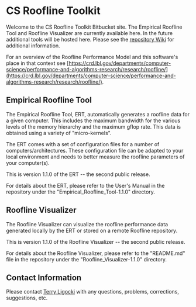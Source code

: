# CS Roofline Toolkit #

Welcome to the CS Roofline Toolkit Bitbucket site.  The Empirical Roofline Tool and Roofline Visualizer are currently available here.
In the future additional tools will be hosted here.  Please see the
[repository Wiki](https://bitbucket.org/berkeleylab/cs-roofline-toolkit/wiki/Home) for additional information.

For an overview of the Roofline Performance Model and this software's place in that context see
[https://crd.lbl.gov/departments/computer-science/performance-and-algorithms-research/research/roofline/](https://crd.lbl.gov/departments/computer-science/performance-and-algorithms-research/research/roofline/).

## Empirical Roofline Tool ##

The Empirical Roofline Tool, ERT, automatically generates a roofline data
for a given computer.  This includes the maximum bandwidth for the various
levels of the memory hierarchy and the maximum gflop rate.  This data is
obtained using a variety of "micro-kernels".

The ERT comes with a set of configuration files for a number of
computers/architectures.  These configuration file can be adapted to your
local environment and needs to better measure the roofline parameters of
your computer(s).

This is version 1.1.0 of the ERT -- the second public release.

For details about the ERT, please refer to the User's Manual in the
repository under the "Empirical_Roofline_Tool-1.1.0" directory.

## Roofline Visualizer ##

The Roofline Visualizer can visualize the roofline performance data
generated locally by the ERT or stored on a remote Roofline repository.

This is version 1.1.0 of the Roofline Visualizer -- the second public release.

For details about the Roofline Visualizer, please refer to the "README.md"
file in the repository under the "Roofline_Visualizer-1.1.0" directory.

## Contact Information ##

Please contact [Terry Ligocki](mailto:tjligocki@lbl.gov) with any questions, problems, corrections, suggestions, etc.
